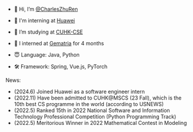 - 👋 Hi, I’m [@CharlesZhuRen](github.com/CharlesZhuRen)
- 🌼 I'm interning at [Huawei](https://www.huawei.com/en/)
- 👀 I’m studying at [CUHK-CSE](https://www.cse.cuhk.edu.hk/)
- 💞️ I interned at [Gematria](https://gematria.tech/) for 4 months
  
- 😇 Language: Java, Python
- 🛠️ Framework: Spring, Vue.js, PyTorch

News:
- (2024.6) Joined Huawei as a software engineer intern
- (2022.11) Have been admitted to CUHK@MSCS (23 Fall), which is the 10th best CS programme in the world (according to USNEWS)
- (2022.5) Ranked 15th in 2022 National Software and Information Technology Professional Competition (Python Programming Track)
- (2022.5) Meritorious Winner in 2022 Mathematical Contest in Modeling
